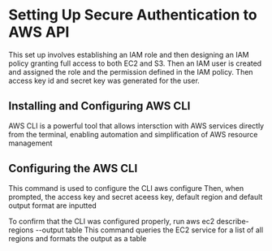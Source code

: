 # Setting Up Secure Authentication to AWS API
This set up involves establishing an IAM role and then designing an IAM policy granting full access to both EC2 and S3. Then an IAM user is created and assigned the role and the permission defined in the IAM policy. Then access key id and secret key was generated for the user.

## Installing and Configuring AWS CLI
AWS CLI is a powerful tool that allows intersction with AWS services directly from the terminal, enabling automation and simplification of AWS resource management

## Configuring the AWS CLI
This command is used to configure the CLI
aws configure
Then, when prompted, the access key and secret aceess key, default region and default output format are inputted

To confirm that the CLI was configured properly, run 
aws ec2 describe-regions --output table
This command queries the EC2 service for a list of all regions and formats the output as a table